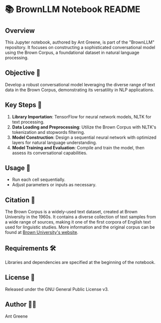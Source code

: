 # 📚 BrownLLM Notebook README

## Overview
This Jupyter notebook, authored by Ant Greene, is part of the "BrownLLM" repository. It focuses on constructing a sophisticated conversational model using the Brown Corpus, a foundational dataset in natural language processing.

## Objective 🎯
Develop a robust conversational model leveraging the diverse range of text data in the Brown Corpus, demonstrating its versatility in NLP applications.

## Key Steps 🔑
1. **Library Importation**: TensorFlow for neural network models, NLTK for text processing.
2. **Data Loading and Preprocessing**: Utilize the Brown Corpus with NLTK's tokenization and stopwords filtering.
3. **Model Construction**: Design a sequential neural network with optimized layers for natural language understanding.
4. **Model Training and Evaluation**: Compile and train the model, then assess its conversational capabilities.

## Usage 🚀
- Run each cell sequentially.
- Adjust parameters or inputs as necessary.

## Citation 📖
The Brown Corpus is a widely-used text dataset, created at Brown University in the 1960s. It contains a diverse collection of text samples from a wide range of sources, making it one of the first corpora of English text used for linguistic studies. More information and the original corpus can be found at [Brown University's website](https://www.brown.edu/).

## Requirements 🛠️
Libraries and dependencies are specified at the beginning of the notebook.

## License 📄
Released under the GNU General Public License v3.

## Author 👨‍💻
Ant Greene
